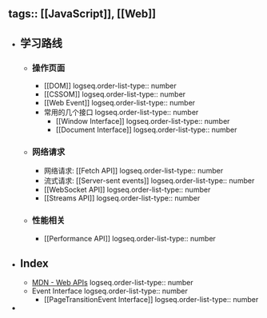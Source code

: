 tags:: [[JavaScript]], [[Web]] 
---

- ## 学习路线
	- ### 操作页面
		- [[DOM]]
		  logseq.order-list-type:: number
		- [[CSSOM]]
		  logseq.order-list-type:: number
		- [[Web Event]]
		  logseq.order-list-type:: number
		- 常用的几个接口
		  logseq.order-list-type:: number
			- [[Window Interface]]
			  logseq.order-list-type:: number
			- [[Document Interface]]
			  logseq.order-list-type:: number
	- ### 网络请求
		- 网络请求: [[Fetch API]]
		  logseq.order-list-type:: number
		- 流式请求: [[Server-sent events]]
		  logseq.order-list-type:: number
		- [[WebSocket API]]
		  logseq.order-list-type:: number
		- [[Streams API]]
		  logseq.order-list-type:: number
	- ### 性能相关
		- [[Performance API]]
		  logseq.order-list-type:: number
- ## Index
	- [MDN - Web APIs](https://developer.mozilla.org/en-US/docs/Web/API)
	  logseq.order-list-type:: number
	- Event Interface
	  logseq.order-list-type:: number
		- [[PageTransitionEvent Interface]]
		  logseq.order-list-type:: number
-